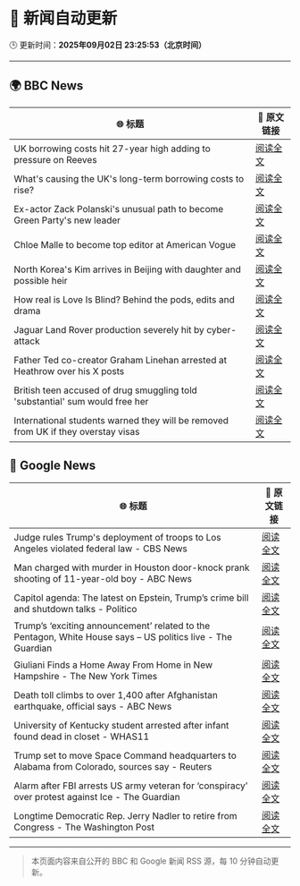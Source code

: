 # 🧠 新闻自动更新

🕒 更新时间：**2025年09月02日 23:25:53（北京时间）**

---

## 🌍 BBC News

| 🌐 标题 | 🔗 原文链接 |
|--------|-------------|
| UK borrowing costs hit 27-year high adding to pressure on Reeves | [阅读全文](https://www.bbc.com/news/articles/cy989njnq2wo?at_medium=RSS&at_campaign=rss) |
| What's causing the UK's long-term borrowing costs to rise? | [阅读全文](https://www.bbc.com/news/articles/clyry4rg9wyo?at_medium=RSS&at_campaign=rss) |
| Ex-actor Zack Polanski's unusual path to become Green Party's new leader | [阅读全文](https://www.bbc.com/news/articles/clyrev00lwno?at_medium=RSS&at_campaign=rss) |
| Chloe Malle to become top editor at American Vogue | [阅读全文](https://www.bbc.com/news/articles/c0l6lw6je7lo?at_medium=RSS&at_campaign=rss) |
| North Korea's Kim arrives in Beijing with daughter and possible heir | [阅读全文](https://www.bbc.com/news/articles/c78z2p6gg1zo?at_medium=RSS&at_campaign=rss) |
| How real is Love Is Blind? Behind the pods, edits and drama | [阅读全文](https://www.bbc.com/news/articles/c939edkn4j4o?at_medium=RSS&at_campaign=rss) |
| Jaguar Land Rover production severely hit by cyber-attack | [阅读全文](https://www.bbc.com/news/articles/c9wywvllq7wo?at_medium=RSS&at_campaign=rss) |
| Father Ted co-creator Graham Linehan arrested at Heathrow over his X posts | [阅读全文](https://www.bbc.com/news/articles/c07p7v2nn8mo?at_medium=RSS&at_campaign=rss) |
| British teen accused of drug smuggling told 'substantial' sum would free her | [阅读全文](https://www.bbc.com/news/articles/cd0d04gjk19o?at_medium=RSS&at_campaign=rss) |
| International students warned they will be removed from UK if they overstay visas | [阅读全文](https://www.bbc.com/news/articles/cn858lx34vvo?at_medium=RSS&at_campaign=rss) |

## 📰 Google News

| 🌐 标题 | 🔗 原文链接 |
|--------|-------------|
| Judge rules Trump's deployment of troops to Los Angeles violated federal law - CBS News | [阅读全文](https://news.google.com/rss/articles/CBMiggFBVV95cUxQOFZCU2JmV0cwek1vMVhjM1ZVdHpMVk5yV2p6Ylk4cW1wZW1DXzNuWlVCVWdLWXlteGFvU2tvci1vYnhPelR1ZVc2RG5YUVU3aEw3N3VIMVhfRkxFMlZQU0pWTi1VSTV3OWtrd3ZSMTQxTUI4ckZCaHFxaGdoOWpuYzdR0gGHAUFVX3lxTE1UcEwtMXZVZ083bXlfd1ZBa29oU2FzS0NVZ3ZIUkU3UGstckFtRllDT1pZYTc3WEZNdnNDdVlQN0lDTVFwMmItcDlRN2duYXlLcUVpVzI2bTNGbVFXUHFSYjVWcEc2SXFTY19qNnpwWWVTWEp0YUdtbWg0Q2g3WXBYZldiM25UZw?oc=5) |
| Man charged with murder in Houston door-knock prank shooting of 11-year-old boy - ABC News | [阅读全文](https://news.google.com/rss/articles/CBMinAFBVV95cUxNbEdkTDBjRnBiQlN2Zk1Bc0d2TWRZa3g5RE04dEJKR25SWnBscG0ybXZNM3Z1QXBNS2luUnVQVXZpTW5LOTd3WU1KbGVLM25nTHBtaXpBblRwQUVvdDBIRGNJVGNwNGZ5elhjOE94Vjh3Vi12bmNWTXN0dWkwQzBuZXh3bUtnUGRfbTBfQXJKbXBjWXJVRXRkcTZaUkjSAaIBQVVfeXFMT2d5M1lSbmZRUllHbkl5THcyX3NDeHZiNHhZbENyVHdFYVJTeUZ4ZV8tZ1NJSm1IYjFHS0NhdUFOeVpsWHRxUDgyZnFmd2VCNTFKNjhhckszQTh0MUNPUmNwb0FBRjlWclBqQVNJelZsMjRXc3FkZkxCYWxRUUowdWhWb3R3RktyTGlzYnBWZy0tMVRRcTYteEhkby1kckdjeGJn?oc=5) |
| Capitol agenda: The latest on Epstein, Trump’s crime bill and shutdown talks - Politico | [阅读全文](https://news.google.com/rss/articles/CBMitgFBVV95cUxOQjhJdVRoVlU0Nm03UDFWTS1tM01fSUpRbHBRNEJBSG5kZ2d6U1k4cG16SjN4STVQLTRPcmRXUHVyUGJoaXRCQ2lVbzJzNjZ2ZkNDcXdnd0Jzbi1mZ3JkMTdVQnVFa3VYREJObEhRblVSVmo5QVg5RzhyOG1qUXY3alFIQ0dNQjE5NDJnZ0xZeEV6ZFdQQzJ0NlNUN2I2S2F1VnA5ekI2TUduT0NXaGxiZXdJdUw0dw?oc=5) |
| Trump’s ‘exciting announcement’ related to the Pentagon, White House says – US politics live - The Guardian | [阅读全文](https://news.google.com/rss/articles/CBMi4gFBVV95cUxOS0Zwbjh5ZlYwckRndFJQMDNHTkN3WXV5TnBWdVJLTG9odld2UVd5OU1yNFViR3Qtc19PdTRScFlyT21QcEk5Mm9yaFVpMncwSXF1My1MOUpJck50NVVPYXBLR2RNNkFzYWJoY3RsSVJ0VkFvb2IyNm9QMndEWDJfM2ZNWHg2NEtORHZxRFJ5N1hEQnJxMGNKaGtBeEh3cm94QkpIdTJDd2pZV0llQ3MyZWFlT0V5OUJLRkhMVDZsRFFpZllkbjU5ZGlNUFZsWV9uYlQ0ZlZPaVVDaFBLZWlmZkJ3?oc=5) |
| Giuliani Finds a Home Away From Home in New Hampshire - The New York Times | [阅读全文](https://news.google.com/rss/articles/CBMiggFBVV95cUxNRDlCVDlkVkFVak8xYUp2LVByYmowa0g1aWJhRXZGY2RaZUdhWW1yc21xMmpMdnZpRmZlek1ZbkwyTUF2YjZlMG5pT1N2RkZVZERMTXlTcEF0czgwRzZZSGFqVFhuSjJQWEdTdEt4VzkxYnFtX0tDTFMycm11WDNrM2xn?oc=5) |
| Death toll climbs to over 1,400 after Afghanistan earthquake, official says - ABC News | [阅读全文](https://news.google.com/rss/articles/CBMimwFBVV95cUxNQmxhOFhSMEwwaW40c1ZDalpPUmx0Z3lkWTRFR1pOSGplRmZYcmRNQTNzZE83T1BxMk9FNUVMald6STNVMVdIZDhhamtuVF9BYXZhWm42Z091d1Zud2dWemhBVTRaMjg4bTJLWEVJdkcxR082SUNoTzROTWdEZnhRXy1fMGxVVnVnRFlEQTdralVwUEdTZFhMLXZlONIBoAFBVV95cUxNYXg0UV9FMHp0UHFfUl9YY1ZyUFJmLVgwWGE5YVhYMzJaWXZxQWVaUHVPU29QUktJeWxRWElwS0tEaVFLcFBaMVdIU1h5YXg2SUVMNlU3emlkaXY4cXpvcmpZejFCa1UybVA3VUxoeUhjcE8xN0ZONk5yaEpwLThLZzZvMUszY19SdTl3Q1dzSGM1dHpGXzdOMUVNVlpieHZX?oc=5) |
| University of Kentucky student arrested after infant found dead in closet - WHAS11 | [阅读全文](https://news.google.com/rss/articles/CBMi0wFBVV95cUxNOFVKbk1tbFhxeTd2NFdvVHBlX0ZsMU9NT3NJR3BVRjVWMHNKUXlYelAxN1pLb29QNnFyTmRJVVZiZnExc1VRRHN2d1VxUXFIMEtmQnVMTVp6QkxJMUdiVVFpbVMybDJaOXZUUG9RRkM2bjdTSmtTQ1pLenQ1VGhpNHdqcFVVbWdCYlFOZU1lYW00bWxWdWVoT2FtN0xUX2dwdFgzaERRRVgyQ0QteHNZV0dKeHZlR3ZvaGZNTHpfWlNVS2VqZzJtOEtWX3JZTHVWX3dr?oc=5) |
| Trump set to move Space Command headquarters to Alabama from Colorado, sources say - Reuters | [阅读全文](https://news.google.com/rss/articles/CBMizgFBVV95cUxNTUtrSnhlRmlVdTVYVWhqUFByNnpLT0tBaEJwVkwyNU9BQWwwaUg0ZkFQRVl6cko0Zm13VmN0X3VRTEUwNjItODhrOXR5MHVwMEN4dWRFUTgwcU1sblRaa3RXejhxSkdDZ1I4eGtEU3FMR0drV2FpSEdxQkJ6cDBRdjRZNkFzc1FuWUlzZlhoZDJiRkc3Sjl6RzNkYXhrRDhJVEtRVkZVWVZKUjhqeUVYclREaUhRY2VYZFZFQVpWeG9BaDFlamE4dnRTb0RNZw?oc=5) |
| Alarm after FBI arrests US army veteran for ‘conspiracy’ over protest against Ice - The Guardian | [阅读全文](https://news.google.com/rss/articles/CBMijwFBVV95cUxPYkJUbzZUY01QWlBvYUN6OTBZUzFFQmlxLWpLQk0tYnVITWgzNF9UOW5FVHJLYmY0Zm93VVlSeWh6VWtkcFJFbmxVRHJvdkNrTk16QWdlN3F5dHlrWWU1bjFvR1I0WWk1MllRQW43R2xGMEY5SE5KUjItak5MV2g2WWdMREtzc3c1cG12WW1wTQ?oc=5) |
| Longtime Democratic Rep. Jerry Nadler to retire from Congress - The Washington Post | [阅读全文](https://news.google.com/rss/articles/CBMihwFBVV95cUxNaXc3cmRNdDdwV2RYOC1aUkdFZW14LXlDaE50d2RxU0Q3cWx3U1BSMFFITHkwN25nYWRLYUxkeERYWlktX1FHeEdacFhqeXBmWDJFN3BuYkhCRWpmVGlOWnpaaDZHTnBEZk5JUElIeDZLQXRZX0dybU43eGYtU1FGUm1BX1VmWU0?oc=5) |

---
> 本页面内容来自公开的 BBC 和 Google 新闻 RSS 源，每 10 分钟自动更新。